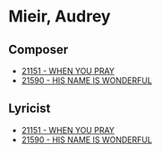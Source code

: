 # Mieir, Audrey

## Composer

- [21151 - WHEN YOU PRAY](/hymns/21151.md)
- [21590 - HIS NAME IS WONDERFUL](/hymns/21590.md)

## Lyricist

- [21151 - WHEN YOU PRAY](/hymns/21151.md)
- [21590 - HIS NAME IS WONDERFUL](/hymns/21590.md)

